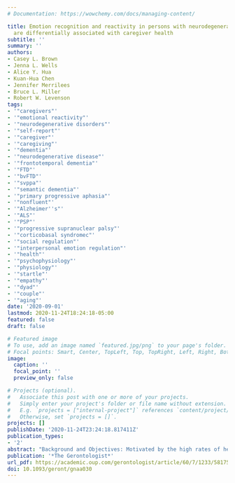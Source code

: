 ```yaml
---
# Documentation: https://wowchemy.com/docs/managing-content/

title: Emotion recognition and reactivity in persons with neurodegenerative disease
  are differentially associated with caregiver health
subtitle: ''
summary: ''
authors:
- Casey L. Brown
- Jenna L. Wells
- Alice Y. Hua
- Kuan-Hua Chen
- Jennifer Merrilees
- Bruce L. Miller
- Robert W. Levenson
tags:
- '"caregivers"'
- '"emotional reactivity"'
- '"neurodegenerative disorders"'
- '"self-report"'
- '"caregiver"'
- '"caregiving"'
- '"dementia"'
- '"neurodegenerative disease"'
- '"frontotemporal dementia"'
- '"FTD"'
- '"bvFTD"'
- '"svppa"'
- '"semantic dementia"'
- '"primary progressive aphasia"'
- '"nonfluent"'
- '"Alzheimer''s"'
- '"ALS"'
- '"PSP"'
- '"progressive supranuclear palsy"'
- '"corticobasal syndromec"'
- '"social regulation"'
- '"interpersonal emotion regulation"'
- '"health"'
- '"psychophysiology"'
- '"physiology"'
- '"startle"'
- '"empathy"'
- '"dyad"'
- '"couple"'
- '"aging"'
date: '2020-09-01'
lastmod: 2020-11-24T18:24:18-05:00
featured: false
draft: false

# Featured image
# To use, add an image named `featured.jpg/png` to your page's folder.
# Focal points: Smart, Center, TopLeft, Top, TopRight, Left, Right, BottomLeft, Bottom, BottomRight.
image:
  caption: ''
  focal_point: ''
  preview_only: false

# Projects (optional).
#   Associate this post with one or more of your projects.
#   Simply enter your project's folder or file name without extension.
#   E.g. `projects = ["internal-project"]` references `content/project/deep-learning/index.md`.
#   Otherwise, set `projects = []`.
projects: []
publishDate: '2020-11-24T23:24:18.817411Z'
publication_types:
- '2'
abstract: "Background and Objectives: Motivated by the high rates of health problems found among caregivers of persons with neurodegenerative disease, we examined associations between deficits in two aspects of care recipients’ socioemotional functioning and their caregivers’ health. Research Design and Methods: In 2 studies with independent samples (N = 171 and 73 dyads), caregivers reported on care recipients’ emotion recognition and emotional reactivity. Caregiver health was assessed using both self-report measures (Studies 1 and 2) and autonomic nervous system indices (Study 2). Results: Lower emotion recognition in care recipients was linearly associated with worse self-reported health, faster resting heart rate, and greater physiological reactivity to an acoustic startle stimulus in caregivers. These effects held after accounting for a variety of risk factors for poor caregiver health, including care recipients’ neuropsychiatric symptoms. Emotional reactivity showed a quadratic association with health, such that the lowest and highest levels of emotional reactivity in care recipients were associated with lower self-reported health in caregivers. Discussion and Implications: Results shed light on the unique associations between two aspects of care recipients’ emotional functioning and caregivers’ health. Findings suggest potential ways to identify and help caregivers at heightened risk for adverse health outcomes."
publication: '*The Gerontologist*'
url_pdf: https://academic.oup.com/gerontologist/article/60/7/1233/5817516
doi: 10.1093/geront/gnaa030
---
```

